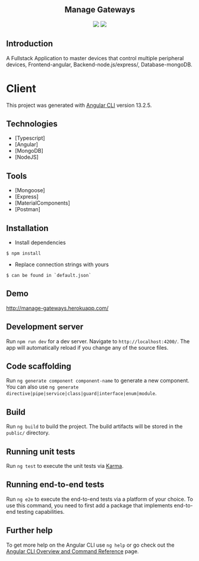 <div align="center">
<h2>Manage Gateways</h2>
<img src="https://img.shields.io/badge/build-passing-green.svg">
<img src="https://img.shields.io/badge/license-MIT-green.svg">
</div>

## Introduction

A Fullstack Application to master devices that control multiple peripheral devices, Frontend-angular, Backend-node.js/express/, Database-mongoDB.

# Client

This project was generated with [Angular CLI](https://github.com/angular/angular-cli) version 13.2.5.

## Technologies

- [Typescript]
- [Angular]
- [MongoDB]
- [NodeJS]

## Tools
- [Mongoose]
- [Express]
- [MaterialComponents]
- [Postman]

## Installation

- Install dependencies

```
$ npm install
```
- Replace connection strings with yours

```
$ can be found in `default.json`
```

## Demo

http://manage-gateways.herokuapp.com/

## Development server

Run `npm run dev` for a dev server. Navigate to `http://localhost:4200/`. The app will automatically reload if you change any of the source files.

## Code scaffolding

Run `ng generate component component-name` to generate a new component. You can also use `ng generate directive|pipe|service|class|guard|interface|enum|module`.

## Build

Run `ng build` to build the project. The build artifacts will be stored in the `public/` directory.

## Running unit tests

Run `ng test` to execute the unit tests via [Karma](https://karma-runner.github.io).

## Running end-to-end tests

Run `ng e2e` to execute the end-to-end tests via a platform of your choice. To use this command, you need to first add a package that implements end-to-end testing capabilities.

## Further help

To get more help on the Angular CLI use `ng help` or go check out the [Angular CLI Overview and Command Reference](https://angular.io/cli) page.
